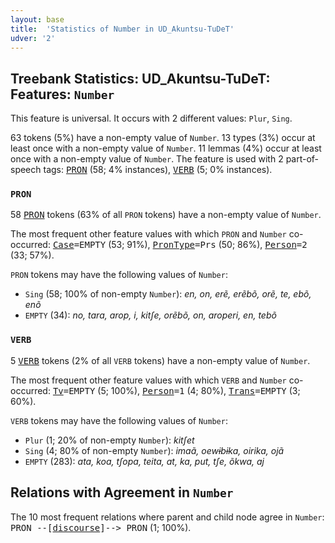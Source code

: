 ```yaml
---
layout: base
title:  'Statistics of Number in UD_Akuntsu-TuDeT'
udver: '2'
---
```


## Treebank Statistics: UD_Akuntsu-TuDeT: Features: `Number`

This feature is universal.
It occurs with 2 different values: `Plur`, `Sing`.

63 tokens (5%) have a non-empty value of `Number`.
13 types (3%) occur at least once with a non-empty value of `Number`.
11 lemmas (4%) occur at least once with a non-empty value of `Number`.
The feature is used with 2 part-of-speech tags: <tt><a href="aqz_tudet-pos-PRON.html">PRON</a></tt> (58; 4% instances), <tt><a href="aqz_tudet-pos-VERB.html">VERB</a></tt> (5; 0% instances).

### `PRON`

58 <tt><a href="aqz_tudet-pos-PRON.html">PRON</a></tt> tokens (63% of all `PRON` tokens) have a non-empty value of `Number`.

The most frequent other feature values with which `PRON` and `Number` co-occurred: <tt><a href="aqz_tudet-feat-Case.html">Case</a></tt><tt>=EMPTY</tt> (53; 91%), <tt><a href="aqz_tudet-feat-PronType.html">PronType</a></tt><tt>=Prs</tt> (50; 86%), <tt><a href="aqz_tudet-feat-Person.html">Person</a></tt><tt>=2</tt> (33; 57%).

`PRON` tokens may have the following values of `Number`:

* `Sing` (58; 100% of non-empty `Number`): <em>en, on, erẽ, erẽbõ, orẽ, te, ebõ, enõ</em>
* `EMPTY` (34): <em>no, tara, arop, i, kitʃe, orẽbõ, on, aroperi, en, tebõ</em>

### `VERB`

5 <tt><a href="aqz_tudet-pos-VERB.html">VERB</a></tt> tokens (2% of all `VERB` tokens) have a non-empty value of `Number`.

The most frequent other feature values with which `VERB` and `Number` co-occurred: <tt><a href="aqz_tudet-feat-Tv.html">Tv</a></tt><tt>=EMPTY</tt> (5; 100%), <tt><a href="aqz_tudet-feat-Person.html">Person</a></tt><tt>=1</tt> (4; 80%), <tt><a href="aqz_tudet-feat-Trans.html">Trans</a></tt><tt>=EMPTY</tt> (3; 60%).

`VERB` tokens may have the following values of `Number`:

* `Plur` (1; 20% of non-empty `Number`): <em>kitʃet</em>
* `Sing` (4; 80% of non-empty `Number`): <em>imaã, oewɨbɨka, oirika, ojã</em>
* `EMPTY` (283): <em>ata, koa, tʃopa, teita, at, ka, put, tʃe, õkwa, aj</em>

## Relations with Agreement in `Number`

The 10 most frequent relations where parent and child node agree in `Number`:
<tt>PRON --[<tt><a href="aqz_tudet-dep-discourse.html">discourse</a></tt>]--> PRON</tt> (1; 100%).

